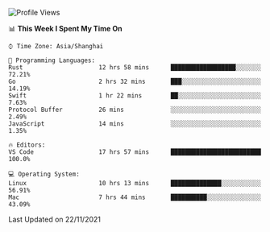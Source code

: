 <!--START_SECTION:waka-->
![Profile Views](http://img.shields.io/badge/Profile%20Views-4-blue)

📊 **This Week I Spent My Time On** 

```text
⌚︎ Time Zone: Asia/Shanghai

💬 Programming Languages: 
Rust                     12 hrs 58 mins      ██████████████████░░░░░░░   72.21% 
Go                       2 hrs 32 mins       ███░░░░░░░░░░░░░░░░░░░░░░   14.19% 
Swift                    1 hr 22 mins        ██░░░░░░░░░░░░░░░░░░░░░░░   7.63% 
Protocol Buffer          26 mins             ░░░░░░░░░░░░░░░░░░░░░░░░░   2.49% 
JavaScript               14 mins             ░░░░░░░░░░░░░░░░░░░░░░░░░   1.35%

🔥 Editors: 
VS Code                  17 hrs 57 mins      █████████████████████████   100.0%

💻 Operating System: 
Linux                    10 hrs 13 mins      ██████████████░░░░░░░░░░░   56.91% 
Mac                      7 hrs 44 mins       ██████████░░░░░░░░░░░░░░░   43.09%

```


 Last Updated on 22/11/2021
<!--END_SECTION:waka-->
